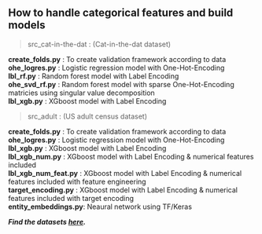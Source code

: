 ## How to handle categorical features and build models



>src_cat-in-the-dat : (Cat-in-the-dat dataset)

**create_folds.py**     : To create validation framework according to data\
**ohe_logres.py**       : Logistic regression model with One-Hot-Encoding\
**lbl_rf.py**           : Random forest model with Label Encoding\
**ohe_svd_rf.py**       : Random forest model with sparse One-Hot-Encoding matricies using singular value decomposition\
**lbl_xgb.py**          : XGboost model with Label Encoding




>src_adult         : (US adult census dataset)

**create_folds.py**     : To create validation framework according to data\
**ohe_logres.py**       : Logistic regression model with One-Hot-Encoding\
**lbl_xgb.py**          : XGboost model with Label Encoding\
**lbl_xgb_num.py**      : XGboost model with Label Encoding & numerical features included\
**lbl_xgb_num_feat.py** : XGboost model with Label Encoding & numerical features included with feature engineering\
**target_encoding.py**  : XGboost model with Label Encoding & numerical features included with target encoding\
**entity_embeddings.py**: Neaural network using TF/Keras

***Find the datasets [here](https://www.kaggle.com/datasets/abhishek/aaamlp).***
